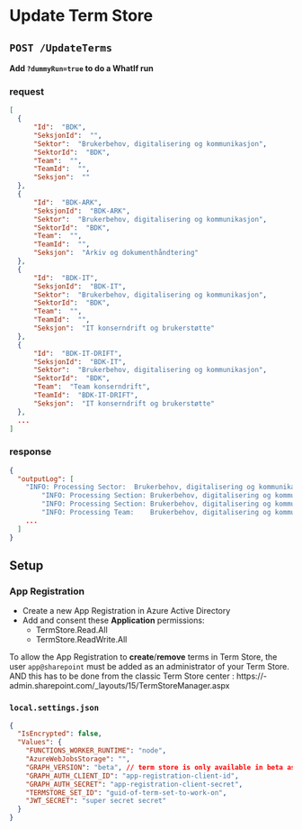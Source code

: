 # Update Term Store

## `POST /UpdateTerms`

**Add `?dummyRun=true` to do a WhatIf run**

### request

```json
[
  {
      "Id":  "BDK",
      "SeksjonId":  "",
      "Sektor":  "Brukerbehov, digitalisering og kommunikasjon",
      "SektorId":  "BDK",
      "Team":  "",
      "TeamId":  "",
      "Seksjon":  ""
  },
  {
      "Id":  "BDK-ARK",
      "SeksjonId":  "BDK-ARK",
      "Sektor":  "Brukerbehov, digitalisering og kommunikasjon",
      "SektorId":  "BDK",
      "Team":  "",
      "TeamId":  "",
      "Seksjon":  "Arkiv og dokumenthåndtering"
  },
  {
      "Id":  "BDK-IT",
      "SeksjonId":  "BDK-IT",
      "Sektor":  "Brukerbehov, digitalisering og kommunikasjon",
      "SektorId":  "BDK",
      "Team":  "",
      "TeamId":  "",
      "Seksjon":  "IT konserndrift og brukerstøtte"
  },
  {
      "Id":  "BDK-IT-DRIFT",
      "SeksjonId":  "BDK-IT",
      "Sektor":  "Brukerbehov, digitalisering og kommunikasjon",
      "SektorId":  "BDK",
      "Team":  "Team konserndrift",
      "TeamId":  "BDK-IT-DRIFT",
      "Seksjon":  "IT konserndrift og brukerstøtte"
  },
  ...
]
```

### response

```json
{
  "outputLog": [
    "INFO: Processing Sector:  Brukerbehov, digitalisering og kommunikasjon",
		"INFO: Processing Section: Brukerbehov, digitalisering og kommunikasjon / Arkiv og dokumenthåndtering",
		"INFO: Processing Section: Brukerbehov, digitalisering og kommunikasjon / IT konserndrift og brukerstøtte",
		"INFO: Processing Team:    Brukerbehov, digitalisering og kommunikasjon / IT konserndrift og brukerstøtte / Team konserndrift",
    ...
  ]
}
```

## Setup

### App Registration

- Create a new App Registration in Azure Active Directory
- Add and consent these **Application** permissions:
    - TermStore.Read.All
    - TermStore.ReadWrite.All

To allow the App Registration to **create**/**remove** terms in Term Store, the user `app@sharepoint` must be added as an administrator of your Term Store.
AND this has to be done from the classic Term Store center : https://<your-tenant-name>-admin.sharepoint.com/_layouts/15/TermStoreManager.aspx

### `local.settings.json`
```json
{
  "IsEncrypted": false,
  "Values": {
    "FUNCTIONS_WORKER_RUNTIME": "node",
    "AzureWebJobsStorage": "",
    "GRAPH_VERSION": "beta", // term store is only available in beta as of now
    "GRAPH_AUTH_CLIENT_ID": "app-registration-client-id",
    "GRAPH_AUTH_SECRET": "app-registration-client-secret",
    "TERMSTORE_SET_ID": "guid-of-term-set-to-work-on",
    "JWT_SECRET": "super secret secret"
  }
}
```
